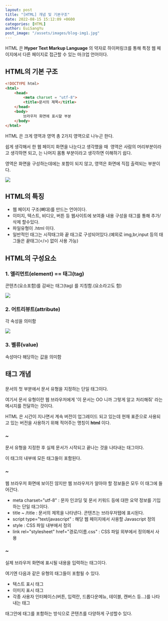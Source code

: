 ```yaml
---
layout: post
title: "[HTML] 개념 및 기본구조"
date: 2022-08-15 15:12:09 +0600
categories: [HTML]
author: EuiSangYu
post_image: "/assets/images/blog-img1.jpg"
---
```


HTML 은 **Hyper Text Markup Language** 의 약자로 하이퍼링크를 통해 특정 웹 페이지에서 다른 페이지로 접근할 수 있는 마크업 언어이다.

## HTML의 기본 구조

```html
<!DOCTYPE html>
<html>
    <head>
    	<meta charset = "utf-8">
        <title>문서의 제목</title>
    </head>
    <body>
    	브라우저 화면에 표시할 부분
    </body>
</html>
```

HTML 은 크게 **<head> </head>** 영역과 **<body> </body>** 영역 총 2가지 영역으로 나누곤 한다.

쉽게 생각해서 한 웹 페이지 화면을 나눈다고 생각했을 때 **<head>** 영역은 사람의 머리부분이라고 생각하면 되고, **<body>** 는 나머지 몸통 부분이라고 생각하면 이해하기 쉽다.

**<head>** 영역은 화면을 구성하는데에는 포함이 되지 않고, **<body>** 영역은 화면에 직접 출력되는 부분이다.

![](https://velog.velcdn.com/images/clothes/post/e984d9fa-5b4d-4154-93e6-c6058997b01e/image.png)


## HTML의 특징

-   웹 페이지 구조(뼈대)를 만드는 언어이다.
-   이미지, 텍스트, 비디오, 버튼 등 웹사이트에 보여줄 내용 구성을 태그를 통해 추가/삭제 할수있다.
-   파일유형이 .html 이다.
-   일반적인 태그는 시작태그와 끝 태그로 구성되어있다.(예외로 img,br,input 등의 태그들은 끝태그(</>) 없이 사용 가능)

## HTML의 구성요소

### 1\. 엘리먼트(element) == 태그(tag)

콘텐츠(요소포함)를 감싸는 태그(tag) 를 지칭함.(요소라고도 함)

![](https://velog.velcdn.com/images/clothes/post/dbd0e9d1-0583-46cb-9cf0-ac460cb2a643/image.png)

### 2\. 어트리뷰트(attribute)

각 속성을 의미함

![](https://velog.velcdn.com/images/clothes/post/b2fefbab-06f7-43a2-b358-d360aa5d6f0e/image.png)

### 3\. 벨류(value)

속성마다 해당하는 값을 의미함

## 태그 개념

### <!DOCTYPE html>

문서의 첫 부분에서 문서 유형을 지정하는 단일 태그이다.

여기서 문서 유형이란 웹 브라우저에게 '이 문서는 OO 니까 그렇게 알고 처리해줘' 라는 메시지를 전달하는 것이다.

HTML 은 시간이 지나면서 계속 버전이 업그레이드 되고 있는데 현재 표준으로 사용되고 있는 버전을 사용하기 위해 적어주는 명칭이 **html** 이다.

### <html> ~ </html>

문서 유형을 지정한 후 실제 문서가 시작되고 끝나는 것을 나타내는 태그이다.

이 태그의 내부에 모든 태그들이 포함된다.

### <head> ~ </head>

웹 브라우저 화면에 보이진 않지만 웹 브라우저가 알아야 할 정보들은 모두 이 태그에 들어간다.

-   meta charset="utf-8" : 문자 인코딩 및 문서 키워드 등에 대한 요약 정보를 기입하는 단일 태그이다.
-   title ~ /title : 문서의 제목을 나타낸다. 콘텐츠는 브라우저탭에 표시된다.
-   script type="text/javascript" : 해당 웹 페이지에서 사용할 Javascript 정의
-   style : CSS 파일 내부에서 정의
-   link rel="stylesheet" href="경로/이름.css" : CSS 파일 외부에서 정의해서 사용

### <body> ~ </body>

실제 브라우저 화면에 표시될 내용을 입력하는 태그이다.

여기엔 다음과 같은 유형의 태그들이 포함될 수 있다.

-   텍스트 표시 태그
-   이미지 표시 태그
-   각종 사용자 인터페이스(버튼, 입력란, 드롭다운메뉴, 테이블, 캔버스 등...)를 나타내는 태그

태그안에 태그를 포함하는 방식으로 콘텐츠를 다양하게 구성할수 있다.